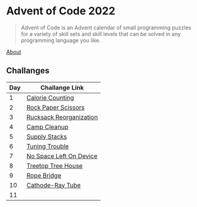 # Advent of Code 2022

> Advent of Code is an Advent calendar of small programming puzzles for a variety of skill sets and skill levels that can be solved in any programming language you like.

[About](https://adventofcode.com/2022/about)

## Challanges

| Day | Challange Link                                                 |
| --- | -------------------------------------------------------------- |
| 1   | [Calorie Counting](https://adventofcode.com/2022/day/1)        |
| 2   | [Rock Paper Scissors](https://adventofcode.com/2022/day/2)     |
| 3   | [Rucksack Reorganization](https://adventofcode.com/2022/day/3) |
| 4   | [Camp Cleanup](https://adventofcode.com/2022/day/4)            |
| 5   | [Supply Stacks](https://adventofcode.com/2022/day/5)           |
| 6   | [Tuning Trouble](https://adventofcode.com/2022/day/6)          |
| 7   | [No Space Left On Device](https://adventofcode.com/2022/day/7) |
| 8   | [Treetop Tree House](https://adventofcode.com/2022/day/8)      |
| 9   | [Rope Bridge](https://adventofcode.com/2022/day/9)             |
| 10  | [Cathode-Ray Tube](https://adventofcode.com/2022/day/10)       |
| 11  | []()                                                           |

